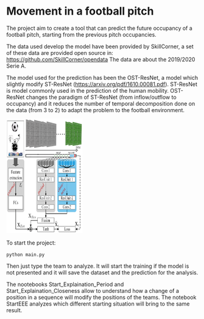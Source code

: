 # Movement in a football pitch

The project aim to create a tool that can predict the future occupancy of a football pitch, starting from the previous pitch occupancies. 

The data used develop the model have been provided by SkillCorner, a set of these data are provided open source in:
https://github.com/SkillCorner/opendata
The data are about the 2019/2020 Serie A.

The model used for the prediction has been the OST-ResNet, a model which slightly modify ST-ResNet (https://arxiv.org/pdf/1610.00081.pdf).
ST-ResNet is model commonly used in the prediction of the human mobility. 
OST-ResNet changes the paradigm of ST-ResNet (from inflow/outflow to occupancy) and it reduces the number of temporal decomposition done on the data (from 3 to 2) to adapt the problem to the football environment.

<img src="/images/OST.png" alt="OST-ResNet" width="200" height="300">



To start the project:
```
python main.py
```

Then just type the team to analyze. It will start the training if the model is not presented and it will save the dataset and the prediction for the analysis.


The nootebooks Start_Explaination_Period and Start_Explaination_Closeness allow to understand how a change of a position in a sequence will modify the positions of the teams.
The notebook StartEEE analyzes which different starting situation will bring to the same result.
